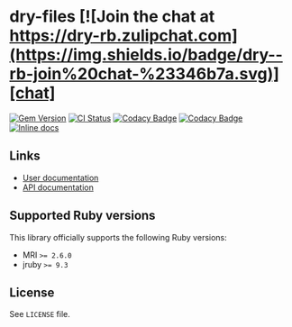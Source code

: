 <!--- this file is synced from dry-rb/template-gem project -->
[gem]: https://rubygems.org/gems/dry-files
[actions]: https://github.com/dry-rb/dry-files/actions
[codacy]: https://www.codacy.com/gh/dry-rb/dry-files
[chat]: https://dry-rb.zulipchat.com
[inchpages]: http://inch-ci.org/github/dry-rb/dry-files

# dry-files [![Join the chat at https://dry-rb.zulipchat.com](https://img.shields.io/badge/dry--rb-join%20chat-%23346b7a.svg)][chat]

[![Gem Version](https://badge.fury.io/rb/dry-files.svg)][gem]
[![CI Status](https://github.com/dry-rb/dry-files/workflows/ci/badge.svg)][actions]
[![Codacy Badge](https://api.codacy.com/project/badge/Grade/71200ee8d70b412c9e21c20b8b3b3688)][codacy]
[![Codacy Badge](https://api.codacy.com/project/badge/Coverage/71200ee8d70b412c9e21c20b8b3b3688)][codacy]
[![Inline docs](http://inch-ci.org/github/dry-rb/dry-files.svg?branch=master)][inchpages]

## Links

* [User documentation](https://dry-rb.org/gems/dry-files)
* [API documentation](http://rubydoc.info/gems/dry-files)

## Supported Ruby versions

This library officially supports the following Ruby versions:

* MRI `>= 2.6.0`
* jruby `>= 9.3`

## License

See `LICENSE` file.
